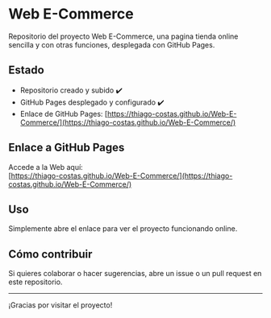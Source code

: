 # Web E-Commerce

Repositorio del proyecto Web E-Commerce, una pagina tienda online sencilla y con otras funciones, desplegada con GitHub Pages.

## Estado

- Repositorio creado y subido ✔️
- GitHub Pages desplegado y configurado ✔️
- Enlace de GitHub Pages: [https://thiago-costas.github.io/Web-E-Commerce/](https://thiago-costas.github.io/Web-E-Commerce/)

## Enlace a GitHub Pages

Accede a la Web aquí:  
[https://thiago-costas.github.io/Web-E-Commerce/](https://thiago-costas.github.io/Web-E-Commerce/)

## Uso

Simplemente abre el enlace para ver el proyecto funcionando online.

## Cómo contribuir

Si quieres colaborar o hacer sugerencias, abre un issue o un pull request en este repositorio.

---

¡Gracias por visitar el proyecto!
